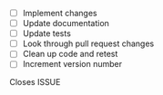 - [ ] Implement changes
- [ ] Update documentation
- [ ] Update tests
- [ ] Look through pull request changes
- [ ] Clean up code and retest
- [ ] Increment version number

Closes ISSUE
